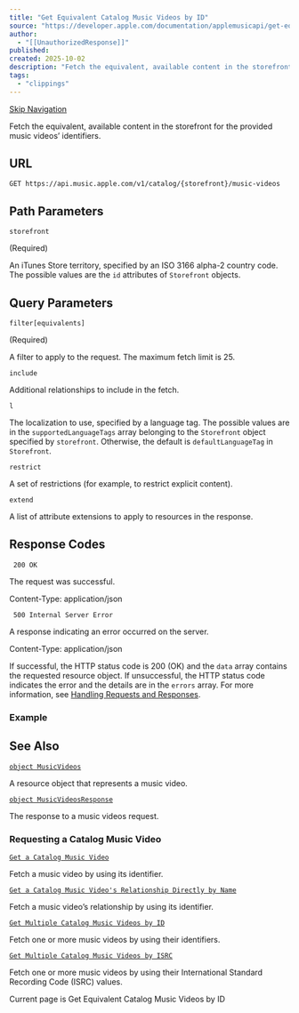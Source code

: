 ```yaml
---
title: "Get Equivalent Catalog Music Videos by ID"
source: "https://developer.apple.com/documentation/applemusicapi/get-equivalent-ids-for-the-albums-8tp4l"
author:
  - "[[UnauthorizedResponse]]"
published:
created: 2025-10-02
description: "Fetch the equivalent, available content in the storefront for the provided music videos’ identifiers."
tags:
  - "clippings"
---
```

[Skip Navigation](https://developer.apple.com/documentation/applemusicapi/#app-main)

Fetch the equivalent, available content in the storefront for the provided music videos’ identifiers.

## URL

```
GET https://api.music.apple.com/v1/catalog/{storefront}/music-videos
```

## Path Parameters

`storefront`

(Required)

An iTunes Store territory, specified by an ISO 3166 alpha-2 country code. The possible values are the `id` attributes of `Storefront` objects.

## Query Parameters

`filter[equivalents]`

(Required)

A filter to apply to the request. The maximum fetch limit is 25.

`include`

Additional relationships to include in the fetch.

`l`

The localization to use, specified by a language tag. The possible values are in the `supportedLanguageTags` array belonging to the `Storefront` object specified by `storefront`. Otherwise, the default is `defaultLanguageTag` in `Storefront`.

`restrict`

A set of restrictions (for example, to restrict explicit content).

`extend`

A list of attribute extensions to apply to resources in the response.

## Response Codes

` 200 OK`

The request was successful.

Content-Type: application/json

` 500 Internal Server Error`

A response indicating an error occurred on the server.

Content-Type: application/json

If successful, the HTTP status code is 200 (OK) and the `data` array contains the requested resource object. If unsuccessful, the HTTP status code indicates the error and the details are in the `errors` array. For more information, see [Handling Requests and Responses](https://developer.apple.com/documentation/applemusicapi/handling-requests-and-responses).

### Example

## See Also

[`object MusicVideos`](https://developer.apple.com/documentation/applemusicapi/musicvideos)

A resource object that represents a music video.

[`object MusicVideosResponse`](https://developer.apple.com/documentation/applemusicapi/musicvideosresponse)

The response to a music videos request.

### Requesting a Catalog Music Video

[`Get a Catalog Music Video`](https://developer.apple.com/documentation/applemusicapi/get-a-catalog-music-video)

Fetch a music video by using its identifier.

[`Get a Catalog Music Video's Relationship Directly by Name`](https://developer.apple.com/documentation/applemusicapi/fetch-a-relationship-on-this-resource-by-name-4z79l)

Fetch a music video’s relationship by using its identifier.

[`Get Multiple Catalog Music Videos by ID`](https://developer.apple.com/documentation/applemusicapi/get-multiple-catalog-music-videos-by-id)

Fetch one or more music videos by using their identifiers.

[`Get Multiple Catalog Music Videos by ISRC`](https://developer.apple.com/documentation/applemusicapi/get-multiple-catalog-music-videos-by-isrc)

Fetch one or more music videos by using their International Standard Recording Code (ISRC) values.

Current page is Get Equivalent Catalog Music Videos by ID